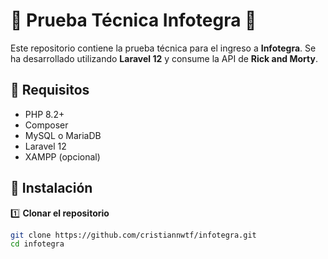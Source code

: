 # 📌 Prueba Técnica Infotegra 🚀

Este repositorio contiene la prueba técnica para el ingreso a **Infotegra**. Se ha desarrollado utilizando **Laravel 12** y consume la API de **Rick and Morty**.

## 📌 Requisitos

- PHP 8.2+
- Composer
- MySQL o MariaDB
- Laravel 12
- XAMPP (opcional)

## 📌 Instalación

1️⃣ **Clonar el repositorio**
```sh
git clone https://github.com/cristiannwtf/infotegra.git
cd infotegra
